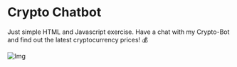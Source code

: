 # Crypto Chatbot

Just simple HTML and Javascript exercise. Have a chat with my Crypto-Bot and find out the latest cryptocurrency prices! 💰

![Img](https://s3.amazonaws.com/ps3611-images/crypto-chat-bot.png)
